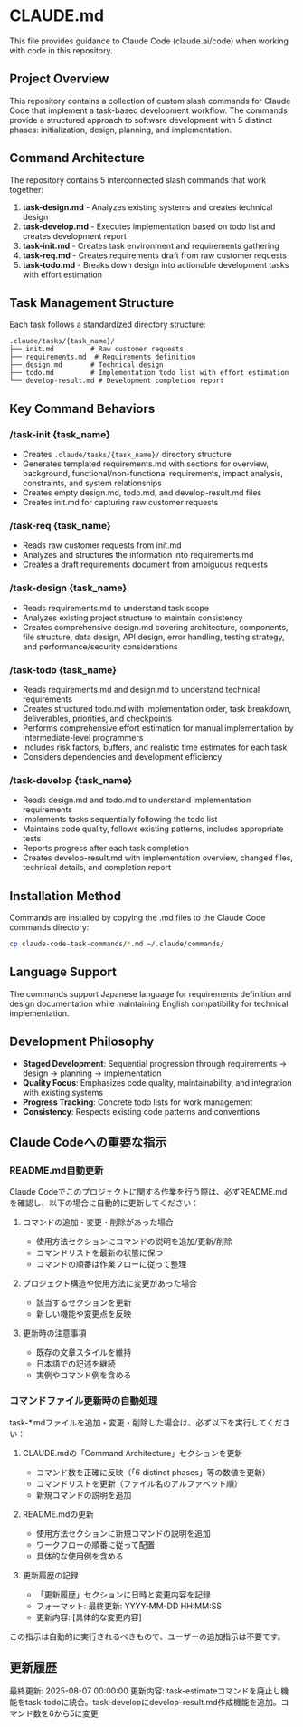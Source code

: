 # CLAUDE.md

This file provides guidance to Claude Code (claude.ai/code) when working with code in this repository.

## Project Overview

This repository contains a collection of custom slash commands for Claude Code that implement a task-based development workflow. The commands provide a structured approach to software development with 5 distinct phases: initialization, design, planning, and implementation.

## Command Architecture

The repository contains 5 interconnected slash commands that work together:

1. **task-design.md** - Analyzes existing systems and creates technical design
2. **task-develop.md** - Executes implementation based on todo list and creates development report
3. **task-init.md** - Creates task environment and requirements gathering
4. **task-req.md** - Creates requirements draft from raw customer requests
5. **task-todo.md** - Breaks down design into actionable development tasks with effort estimation

## Task Management Structure

Each task follows a standardized directory structure:
```
.claude/tasks/{task_name}/
├── init.md         # Raw customer requests
├── requirements.md  # Requirements definition
├── design.md       # Technical design
├── todo.md         # Implementation todo list with effort estimation
└── develop-result.md # Development completion report
```

## Key Command Behaviors

### /task-init {task_name}
- Creates `.claude/tasks/{task_name}/` directory structure
- Generates templated requirements.md with sections for overview, background, functional/non-functional requirements, impact analysis, constraints, and system relationships
- Creates empty design.md, todo.md, and develop-result.md files
- Creates init.md for capturing raw customer requests

### /task-req {task_name}
- Reads raw customer requests from init.md
- Analyzes and structures the information into requirements.md
- Creates a draft requirements document from ambiguous requests

### /task-design {task_name}
- Reads requirements.md to understand task scope
- Analyzes existing project structure to maintain consistency
- Creates comprehensive design.md covering architecture, components, file structure, data design, API design, error handling, testing strategy, and performance/security considerations

### /task-todo {task_name}
- Reads requirements.md and design.md to understand technical requirements
- Creates structured todo.md with implementation order, task breakdown, deliverables, priorities, and checkpoints
- Performs comprehensive effort estimation for manual implementation by intermediate-level programmers
- Includes risk factors, buffers, and realistic time estimates for each task
- Considers dependencies and development efficiency

### /task-develop {task_name}
- Reads design.md and todo.md to understand implementation requirements
- Implements tasks sequentially following the todo list
- Maintains code quality, follows existing patterns, includes appropriate tests
- Reports progress after each task completion
- Creates develop-result.md with implementation overview, changed files, technical details, and completion report

## Installation Method

Commands are installed by copying the .md files to the Claude Code commands directory:
```bash
cp claude-code-task-commands/*.md ~/.claude/commands/
```

## Language Support

The commands support Japanese language for requirements definition and design documentation while maintaining English compatibility for technical implementation.

## Development Philosophy

- **Staged Development**: Sequential progression through requirements → design → planning → implementation
- **Quality Focus**: Emphasizes code quality, maintainability, and integration with existing systems
- **Progress Tracking**: Concrete todo lists for work management
- **Consistency**: Respects existing code patterns and conventions

## Claude Codeへの重要な指示

### README.md自動更新
Claude Codeでこのプロジェクトに関する作業を行う際は、必ずREADME.mdを確認し、以下の場合に自動的に更新してください：

1. コマンドの追加・変更・削除があった場合
   - 使用方法セクションにコマンドの説明を追加/更新/削除
   - コマンドリストを最新の状態に保つ
   - コマンドの順番は作業フローに従って整理

2. プロジェクト構造や使用方法に変更があった場合
   - 該当するセクションを更新
   - 新しい機能や変更点を反映

3. 更新時の注意事項
   - 既存の文章スタイルを維持
   - 日本語での記述を継続
   - 実例やコマンド例を含める

### コマンドファイル更新時の自動処理
task-*.mdファイルを追加・変更・削除した場合は、必ず以下を実行してください：

1. CLAUDE.mdの「Command Architecture」セクションを更新
   - コマンド数を正確に反映（「6 distinct phases」等の数値を更新）
   - コマンドリストを更新（ファイル名のアルファベット順）
   - 新規コマンドの説明を追加

2. README.mdの更新
   - 使用方法セクションに新規コマンドの説明を追加
   - ワークフローの順番に従って配置
   - 具体的な使用例を含める

3. 更新履歴の記録
   - 「更新履歴」セクションに日時と変更内容を記録
   - フォーマット: 最終更新: YYYY-MM-DD HH:MM:SS
   - 更新内容: [具体的な変更内容]

この指示は自動的に実行されるべきもので、ユーザーの追加指示は不要です。

## 更新履歴

最終更新: 2025-08-07 00:00:00
更新内容: task-estimateコマンドを廃止し機能をtask-todoに統合。task-developにdevelop-result.md作成機能を追加。コマンド数を6から5に変更
